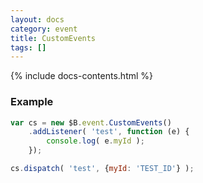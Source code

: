 ```yaml
---
layout: docs
category: event
title: CustomEvents
tags: []
---
```


{% include docs-contents.html %}

### Example
```js
var cs = new $B.event.CustomEvents()
    .addListener( 'test', function (e) {
        console.log( e.myId );
    });

cs.dispatch( 'test', {myId: 'TEST_ID'} );
```